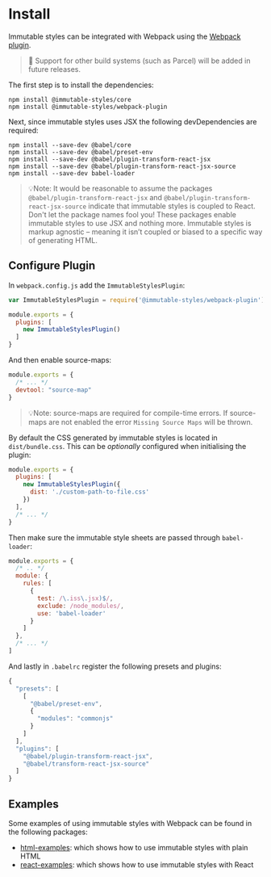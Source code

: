 # Install

Immutable styles can be integrated with Webpack using the [Webpack plugin]().

> 🔮 Support for other build systems (such as Parcel) will be added in future releases.

The first step is to install the dependencies:

```
npm install @immutable-styles/core
npm install @immutable-styles/webpack-plugin
```

Next, since immutable styles uses JSX the following devDependencies are required:

```
npm install --save-dev @babel/core
npm install --save-dev @babel/preset-env
npm install --save-dev @babel/plugin-transform-react-jsx
npm install --save-dev @babel/plugin-transform-react-jsx-source
npm install --save-dev babel-loader
```

> 💡Note: It would be reasonable to assume the packages `@babel/plugin-transform-react-jsx` and `@babel/plugin-transform-react-jsx-source` indicate that immutable styles is coupled to React. Don't let the package names fool you! These packages enable immutable styles to use JSX and nothing more. Immutable styles is markup agnostic – meaning it isn’t coupled or biased to a specific way of generating HTML.

## Configure Plugin

In `webpack.config.js` add the `ImmutableStylesPlugin`:

```js
var ImmutableStylesPlugin = require('@immutable-styles/webpack-plugin');

module.exports = {
  plugins: [
    new ImmutableStylesPlugin()
  ]
}
```

And then enable source-maps:

```js
module.exports = {
  /* ... */
  devtool: "source-map"
}
```

> 💡Note: source-maps are required for compile-time errors. If source-maps are not enabled the error `Missing Source Maps` will be thrown.

By default the CSS generated by immutable styles is located in `dist/bundle.css`. This can be *optionally* configured when initialising the plugin:

```js
module.exports = {
  plugins: [
    new ImmutableStylesPlugin({
      dist: './custom-path-to-file.css'
    })
  ],
  /* ... */
}
```

Then make sure the immutable style sheets are passed through `babel-loader`:

```js
module.exports = {
  /* .. */
  module: {
    rules: [
      {
        test: /\.iss\.jsx)$/,
        exclude: /node_modules/,
        use: 'babel-loader'
      }
    ]
  },
  /* ... */
]
```

And lastly in `.babelrc` register the following presets and plugins:

```js
{
  "presets": [
    [
      "@babel/preset-env",
      {
        "modules": "commonjs"
      }
    ]
  ],
  "plugins": [
    "@babel/plugin-transform-react-jsx",
    "@babel/transform-react-jsx-source"
  ]
}
```


## Examples

Some examples of using immutable styles with Webpack can be found in the following packages:

- [html-examples](): which shows how to use immutable styles with plain HTML
- [react-examples](): which shows how to use immutable styles with React



